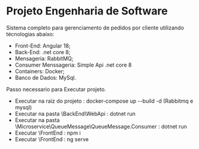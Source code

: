 # Projeto Engenharia de Software
 Sistema completo para gerenciamento de pedidos por cliente utilizando técnologias abaixo:
 - Front-End: Angular 18;
 - Back-End: .net core 8;
 - Mensageria: RabbitMQ;
 - Consumer Menssageria: Simple Api .net core 8
 - Containers: Docker;
 - Banco de Dados: MySql.  


Passo necessario para Executar projeto.
- Executar na raiz do projeto : docker-compose up  --build -d (Rabbitmq e mysql)
- Executar na pasta \BackEnd\WebApi : dotnet run   
- Executar na pasta \Microservice\QueueMessage\QueueMessage.Consumer : dotnet run
- Executar \FrontEnd : npm i
- Executar \FrontEnd : ng serve

